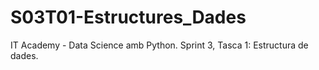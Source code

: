 # S03T01-Estructures_Dades
IT Academy - Data Science amb Python. Sprint 3, Tasca 1: Estructura de dades.
